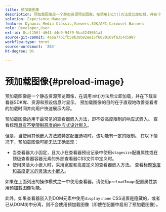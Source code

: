 ```yaml
---
title: 预加载图像
description: 预加载图像是一个静态资源预览图像，在调用init()方法后立即加载，并在下载查看器SDK库、资源和预设信息时显示。 预加载图像的目的在于直观地改善查看者的加载时间并向用户快速展示内容。
solution: Experience Manager
feature: Dynamic Media Classic,Viewers,SDK/API,Carousel Banners
role: Developer,User
exl-id: 8caf156f-d641-44e9-94f9-5ba3245061a3
source-git-commit: 4aaa77b1fb58b30b02ee15f6080169fa354d5907
workflow-type: tm+mt
source-wordcount: '263'
ht-degree: 0%

---
```


# 预加载图像{#preload-image}

预加载图像是一个静态资源预览图像，在调用init()方法后立即加载，并在下载查看器SDK库、资源和预设信息时显示。 预加载图像的目的在于直观地改善查看者的加载时间并向用户快速展示内容。

预加载图像适用于最常见的查看器嵌入方法，即不受高度限制的响应式嵌入。 查看标题[具有不受限制高度的响应式设计嵌入](../../c-html5-aem-asset-viewers/c-html5-aem-carousel/c-html5-aem-carousel.md#concept-b44f1df3c1c64d4e8b5565e7736bf95e)。

但是，当使用其他嵌入方法或特定配置选项时，该功能有一定的限制。 在以下情况下，预加载图像可能无法正确呈现：

* 当查看器大小固定，且大小在查看器预设记录中使用`stagesize`配置属性或在顶级查看器容器元素的外部查看器CSS文件中定义时。
* 使用灵活大小嵌入时，采用宽度和高度定义的查看器嵌入方法。 查看标题[宽度和高度定义的灵活大小嵌入](../../c-html5-aem-asset-viewers/c-html5-aem-interactive-images/c-html5-aem-interactive-images.md#section-6bb5d3c502544ad18a58eafe12a13435)。

如果在上面列出的操作模式之一中使用查看器，请使用`preloadImage`配置属性禁用预加载图像功能。

此外，如果查看器嵌入到DOM元素中使用`display:none` CSS设置是隐藏的，或者已从DOM树中分离，则不会使用预加载图像（即使在配置中启用了预加载图像）。
